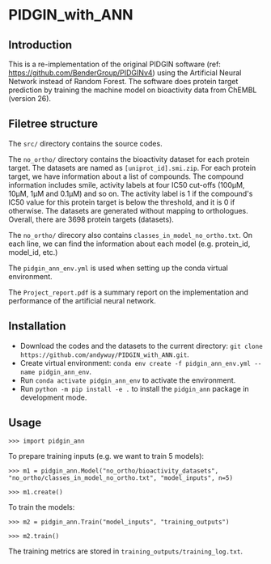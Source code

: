 # PIDGIN_with_ANN

## Introduction
This is a re-implementation of the original PIDGIN software (ref: https://github.com/BenderGroup/PIDGINv4) using the Artificial Neural Network instead of Random Forest.
The software does protein target prediction by training the machine model on bioactivity data from ChEMBL (version 26).

## Filetree structure
The `src/` directory contains the source codes.

The `no_ortho/` directory contains the bioactivity dataset for each protein target. 
The datasets are named as `[uniprot_id].smi.zip`.
For each protein target, we have information about a list of compounds.
The compound information includes smile, activity labels at four IC50 cut-offs (100μM, 10μM, 1μM and 0.1μM) and so on.
The activity label is 1 if the compound's IC50 value for this protein target is below the threshold, and it is 0 if otherwise.
The datasets are generated without mapping to orthologues. 
Overall, there are 3698 protein targets (datasets).

The `no_ortho/` direcory also contains `classes_in_model_no_ortho.txt`. On each line, we can find the information about each model (e.g. protein_id, model_id, etc.)

The `pidgin_ann_env.yml` is used when setting up the conda virtual environment.

The `Project_report.pdf` is a summary report on the implementation and performance of the artificial neural network.

## Installation
- Download the codes and the datasets to the current directory: `git clone https://github.com/andywuy/PIDGIN_with_ANN.git`.
- Create virtual environment: `conda env create -f pidgin_ann_env.yml --name pidgin_ann_env`. 
- Run `conda activate pidgin_ann_env` to activate the environment. 
- Run `python -m pip install -e .` to install the `pidgin_ann` package in development mode.

## Usage
`>>> import pidgin_ann`

To prepare training inputs (e.g. we want to train 5 models):

`>>> m1 = pidgin_ann.Model("no_ortho/bioactivity_datasets", "no_ortho/classes_in_model_no_ortho.txt",
                 "model_inputs", n=5)`

`>>> m1.create()`

To train the models:

`>>> m2 = pidgin_ann.Train("model_inputs", "training_outputs")`

`>>> m2.train()`

The training metrics are stored in `training_outputs/training_log.txt`.

